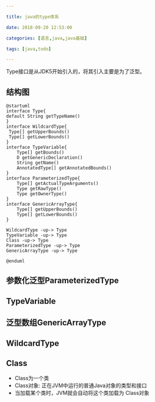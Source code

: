 ```yaml
---

title: java的type体系

date: 2018-09-20 12:53:00

categories: [语言,java,java基础]

tags: [java,todo]

---
```


Type接口是从JDK5开始引入的，将其引入主要是为了泛型。

<!--more-->

## 结构图

```puml
@startuml
interface Type{
default String getTypeName()
}
interface WildcardType{
 Type[] getUpperBounds()
 Type[] getLowerBounds()
}
interface TypeVariable{
    Type[] getBounds()
    D getGenericDeclaration()
    String getName()
    AnnotatedType[] getAnnotatedBounds()
}
interface ParameterizedType{
    Type[] getActualTypeArguments()
    Type getRawType()
    Type getOwnerType()
}
interface GenericArrayType{
    Type[] getUpperBounds()
    Type[] getLowerBounds()
}

WildcardType -up-> Type
TypeVariable -up-> Type
Class -up-> Type
ParameterizedType -up-> Type
GenericArrayType -up-> Type

@enduml
```

## 参数化泛型ParameterizedType



## TypeVariable



## 泛型数组GenericArrayType



## WildcardType



## Class

- Class为一个类
- Class对象: 正在JVM中运行的普通Java对象的类型和接口
- 当加载某个类时，JVM就会自动将这个类加载为 Class对象

